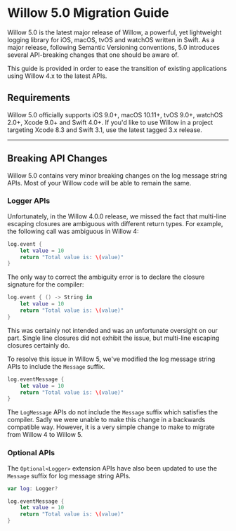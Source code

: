 # Willow 5.0 Migration Guide

Willow 5.0 is the latest major release of Willow, a powerful, yet lightweight logging library for iOS, macOS, tvOS and watchOS written in Swift.
As a major release, following Semantic Versioning conventions, 5.0 introduces several API-breaking changes that one should be aware of.

This guide is provided in order to ease the transition of existing applications using Willow 4.x to the latest APIs.

## Requirements

Willow 5.0 officially supports iOS 9.0+, macOS 10.11+, tvOS 9.0+, watchOS 2.0+, Xcode 9.0+ and Swift 4.0+.
If you'd like to use Willow in a project targeting Xcode 8.3 and Swift 3.1, use the latest tagged 3.x release.

---

## Breaking API Changes

Willow 5.0 contains very minor breaking changes on the log message string APIs.
Most of your Willow code will be able to remain the same.

### Logger APIs

Unfortunately, in the Willow 4.0.0 release, we missed the fact that multi-line escaping closures are ambiguous with different return types.
For example, the following call was ambiguous in Willow 4:

```swift
log.event {
    let value = 10
    return "Total value is: \(value)"
}
```

The only way to correct the ambiguity error is to declare the closure signature for the compiler:

```swift
log.event { () -> String in
    let value = 10
    return "Total value is: \(value)"
}
```

This was certainly not intended and was an unfortunate oversight on our part.
Single line closures did not exhibit the issue, but multi-line escaping closures certainly do.

To resolve this issue in Willow 5, we've modified the log message string APIs to include the `Message` suffix.

```swift
log.eventMessage {
    let value = 10
    return "Total value is: \(value)"
}
```

The `LogMessage` APIs do not include the `Message` suffix which satisfies the compiler.
Sadly we were unable to make this change in a backwards compatible way.
However, it is a very simple change to make to migrate from Willow 4 to Willow 5.

### Optional APIs

The `Optional<Logger>` extension APIs have also been updated to use the `Message` suffix for log message string APIs.

```swift
var log: Logger?

log.eventMessage {
    let value = 10
    return "Total value is: \(value)"
}
```

